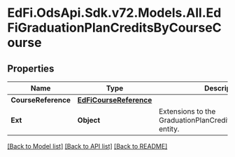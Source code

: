 # EdFi.OdsApi.Sdk.v72.Models.All.EdFiGraduationPlanCreditsByCourseCourse

## Properties

Name | Type | Description | Notes
------------ | ------------- | ------------- | -------------
**CourseReference** | [**EdFiCourseReference**](EdFiCourseReference.md) |  | 
**Ext** | **Object** | Extensions to the GraduationPlanCreditsByCourseCourse entity. | [optional] 

[[Back to Model list]](../../README.md#documentation-for-models) [[Back to API list]](../../README.md#documentation-for-api-endpoints) [[Back to README]](../../README.md)

